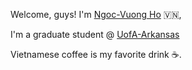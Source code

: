 Welcome, guys! I'm [Ngoc-Vuong Ho](https://vvuonghn.github.io) 🇻🇳,

I'm a graduate student @ [UofA-Arkansas](https://computer-science-and-computer-engineering.uark.edu/)

Vietnamese coffee is my favorite drink ☕.

